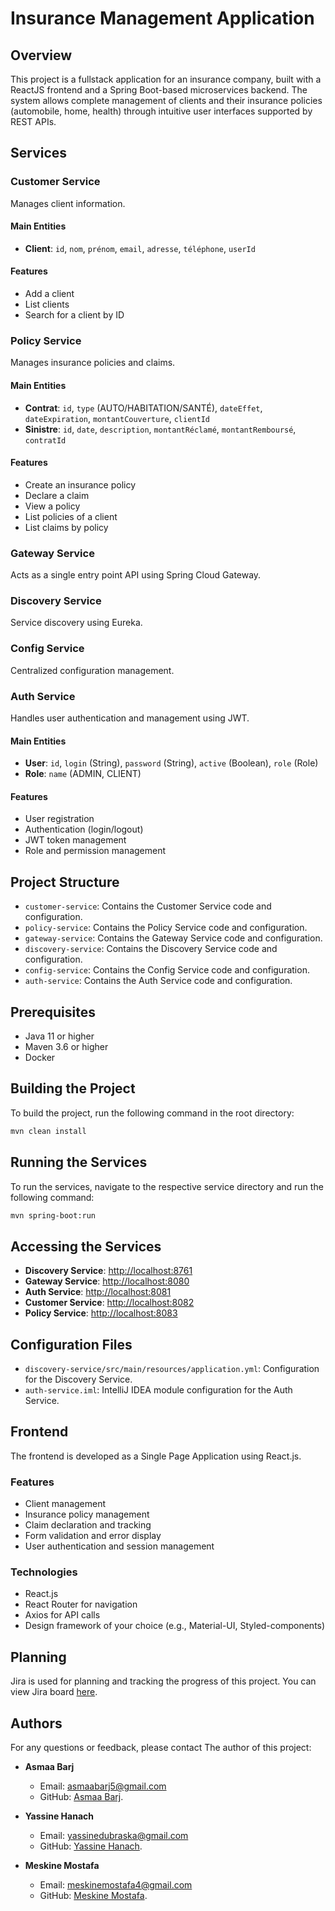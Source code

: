 # Insurance Management Application

## Overview
This project is a fullstack application for an insurance company, built with a ReactJS frontend and a Spring Boot-based microservices backend. The system allows complete management of clients and their insurance policies (automobile, home, health) through intuitive user interfaces supported by REST APIs.

## Services

### Customer Service
Manages client information.

#### Main Entities
- **Client**: `id`, `nom`, `prénom`, `email`, `adresse`, `téléphone`, `userId`

#### Features
- Add a client
- List clients
- Search for a client by ID

### Policy Service
Manages insurance policies and claims.

#### Main Entities
- **Contrat**: `id`, `type` (AUTO/HABITATION/SANTÉ), `dateEffet`, `dateExpiration`, `montantCouverture`, `clientId`
- **Sinistre**: `id`, `date`, `description`, `montantRéclamé`, `montantRemboursé`, `contratId`

#### Features
- Create an insurance policy
- Declare a claim
- View a policy
- List policies of a client
- List claims by policy

### Gateway Service
Acts as a single entry point API using Spring Cloud Gateway.

### Discovery Service
Service discovery using Eureka.

### Config Service
Centralized configuration management.

### Auth Service
Handles user authentication and management using JWT.

#### Main Entities
- **User**: `id`, `login` (String), `password` (String), `active` (Boolean), `role` (Role)
- **Role**: `name` (ADMIN, CLIENT)

#### Features
- User registration
- Authentication (login/logout)
- JWT token management
- Role and permission management

## Project Structure
- `customer-service`: Contains the Customer Service code and configuration.
- `policy-service`: Contains the Policy Service code and configuration.
- `gateway-service`: Contains the Gateway Service code and configuration.
- `discovery-service`: Contains the Discovery Service code and configuration.
- `config-service`: Contains the Config Service code and configuration.
- `auth-service`: Contains the Auth Service code and configuration.

## Prerequisites
- Java 11 or higher
- Maven 3.6 or higher
- Docker

## Building the Project
To build the project, run the following command in the root directory:
```sh
mvn clean install
```

## Running the Services
To run the services, navigate to the respective service directory and run the following command:
```sh
mvn spring-boot:run
```

## Accessing the Services
- **Discovery Service**: [http://localhost:8761](http://localhost:8761)
- **Gateway Service**: [http://localhost:8080](http://localhost:8080)
- **Auth Service**: [http://localhost:8081](http://localhost:8081)
- **Customer Service**: [http://localhost:8082](http://localhost:8082)
- **Policy Service**: [http://localhost:8083](http://localhost:8083)

## Configuration Files
- `discovery-service/src/main/resources/application.yml`: Configuration for the Discovery Service.
- `auth-service.iml`: IntelliJ IDEA module configuration for the Auth Service.

## Frontend
The frontend is developed as a Single Page Application using React.js.

### Features
- Client management
- Insurance policy management
- Claim declaration and tracking
- Form validation and error display
- User authentication and session management

### Technologies
- React.js
- React Router for navigation
- Axios for API calls
- Design framework of your choice (e.g., Material-UI, Styled-components)

## Planning

Jira is used for planning and tracking the progress of this project. You can view Jira board [here](https://meskinemsoatafa.atlassian.net/jira/software/projects/SMAR/boards/87/backlog).

## Authors

For any questions or feedback, please contact The author of this project:

- **Asmaa Barj**
    - Email: asmaabarj5@gmail.com
    - GitHub: [Asmaa Barj](https://github.com/asmaabarj).

- **Yassine Hanach**
    - Email: yassinedubraska@gmail.com
    - GitHub: [Yassine Hanach](https://github.com/Yassinean).

- **Meskine Mostafa**
    - Email: meskinemostafa4@gmail.com
    - GitHub: [Meskine Mostafa](https://github.com/MesVortex).